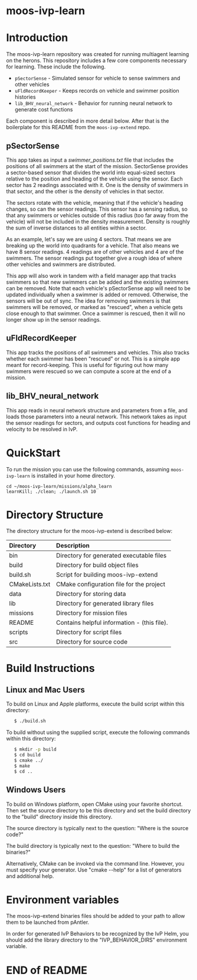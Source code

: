# moos-ivp-learn

# Introduction

The moos-ivp-learn repository was created for running multiagent learning on the herons. This repository includes a few core components necessary for learning. These include the following.

* `pSectorSense` - Simulated sensor for vehicle to sense swimmers and other vehicles
* `uFldRecordKeeper` - Keeps records on vehicle and swimmer position histories
* `lib_BHV_neural_network` - Behavior for running neural network to generate cost functions

Each component is described in more detail below. After that is the boilerplate for this README from the `moos-ivp-extend` repo.

## pSectorSense

This app takes as input a *swimmer_positions.txt* file that includes the positions of all swimmers at the start of the mission. SectorSense provides a sector-based sensor that divides the world into equal-sized sectors relative to the position and heading of the vehicle using the sensor. Each sector has 2 readings associated with it. One is the density of swimmers in that sector, and the other is the density of vehicles in that sector.

The sectors rotate with the vehicle, meaning that if the vehicle's heading changes, so can the sensor readings. This sensor has a sensing radius, so that any swimmers or vehicles outside of this radius (too far away from the vehicle) will not be included in the density measurement. Density is roughly the sum of inverse distances to all entities within a sector.

As an example, let's say we are using 4 sectors. That means we are breaking up the world into quadrants for a vehicle. That also means we have 8 sensor readings. 4 readings are of other vehicles and 4 are of the swimmers. The sensor readings put together give a rough idea of where other vehicles and swimmers are distributed.

This app will also work in tandem with a field manager app that tracks swimmers so that new swimmers can be added and the existing swimmers can be removed. Note that each vehicle's pSectorSense app will need to be updated individually when a swimmer is added or removed. Otherwise, the sensors will be out of sync. The idea for removing swimmers is that swimmers will be removed, or marked as "rescued", when a vehicle gets close enough to that swimmer. Once a swimmer is rescued, then it will no longer show up in the sensor readings.

## uFldRecordKeeper

This app tracks the positions of all swimmers and vehicles. This also tracks whether each swimmer has been "rescued" or not. This is a simple app meant for record-keeping. This is useful for figuring out how many swimmers were rescued so we can compute a score at the end of a mission.

## lib_BHV_neural_network

This app reads in neural network structure and parameters from a file, and loads those parameters into a neural network. This network takes as input the sensor readings for sectors, and outputs cost functions for heading and velocity to be resolved in IvP.

# QuickStart

To run the mission you can use the following commands, assuming `moos-ivp-learn` is installed in your home directory.

```
cd ~/moos-ivp-learn/missions/alpha_learn
learnKill; ./clean; ./launch.sh 10
```

# Directory Structure

The directory structure for the moos-ivp-extend is described below:

| Directory        | Description                                 |
|:---------------- |:------------------------------------------- |
| bin              | Directory for generated executable files    |
| build            | Directory for build object files            |
| build.sh         | Script for building moos-ivp-extend         |
| CMakeLists.txt   | CMake configuration file for the project    |
| data             | Directory for storing data                  |
| lib              | Directory for generated library files       |
| missions         | Directory for mission files                 |
| README           | Contains helpful information - (this file). |
| scripts          | Directory for script files                  |
| src              | Directory for source code                   |


# Build Instructions

## Linux and Mac Users

To build on Linux and Apple platforms, execute the build script within this
directory:

```bash
   $ ./build.sh
```

To build without using the supplied script, execute the following commands
within this directory:

```bash
   $ mkdir -p build
   $ cd build
   $ cmake ../
   $ make
   $ cd ..
```


## Windows Users

To build on Windows platform, open CMake using your favorite shortcut. Then
set the source directory to be this directory and set the build directory
to the "build" directory inside this directory.

The source directory is typically next to the question:
   "Where is the source code?"

The build directory is typically next to the question:
   "Where to build the binaries?"

Alternatively, CMake can be invoked via the command line. However, you must
specify your generator. Use "cmake --help" for a list of generators and
additional help.


# Environment variables

The moos-ivp-extend binaries files should be added to your path to allow them
to be launched from pAntler.

In order for generated IvP Behaviors to be recognized by the IvP Helm, you
should add the library directory to the "IVP_BEHAVIOR_DIRS" environment
variable.

# END of README


